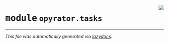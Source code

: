 <!-- markdownlint-disable -->

<a href="https://github.com/ai-chain/opyrator/blob/main/src/opyrator/tasks/__init__.py"><img align="right" style="float:right;" src="https://img.shields.io/badge/-source-cccccc?style=flat-square"></a>

# <kbd>module</kbd> `opyrator.tasks`








---

_This file was automatically generated via [lazydocs](https://github.com/ai-chain/lazydocs)._
